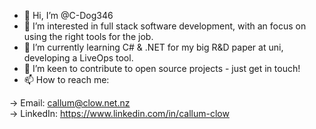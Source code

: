 - 👋 Hi, I’m @C-Dog346
- 👀 I’m interested in full stack software development, with an focus on using the right tools for the job.
- 🌱 I’m currently learning C# & .NET for my big R&D paper at uni, developing a LiveOps tool. 
- 💞️ I’m keen to contribute to open source projects - just get in touch!
- 📫 How to reach me:

-> Email: callum@clow.net.nz  
-> LinkedIn: https://www.linkedin.com/in/callum-clow  


<!---
C-Dog346/C-Dog346 is a ✨ special ✨ repository because its `README.md` (this file) appears on your GitHub profile.
You can click the Preview link to take a look at your changes.
--->
